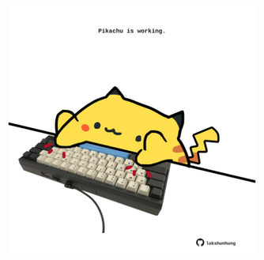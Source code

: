 <!-- built at 27/06/2023, 13:05:46 UTC -->
<p align="center">
  <img width="500" height="500" src="./ReadmeImage.svg">
</p>
